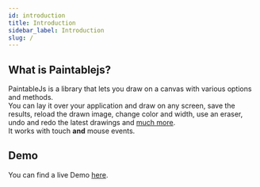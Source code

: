 ```yaml
---
id: introduction
title: Introduction
sidebar_label: Introduction
slug: /
---
```


## What is Paintablejs?

PaintableJs is a library that lets you draw on a canvas with various options and methods.  
You can lay it over your application and draw on any screen, save the results, reload the drawn image, change color and width, use an eraser, undo and redo the latest drawings and [much more](../getting-started/props).  
It works with touch **and** mouse events.

## Demo

You can find a live Demo [here](https://festive-swanson-8786a6.netlify.app/).
